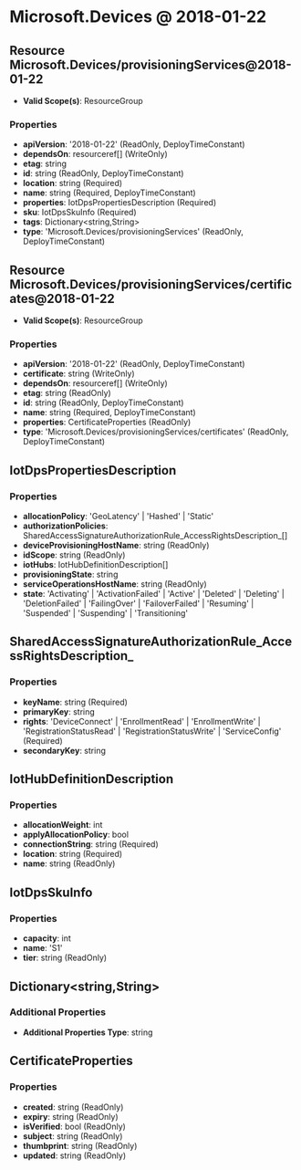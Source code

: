 # Microsoft.Devices @ 2018-01-22

## Resource Microsoft.Devices/provisioningServices@2018-01-22
* **Valid Scope(s)**: ResourceGroup
### Properties
* **apiVersion**: '2018-01-22' (ReadOnly, DeployTimeConstant)
* **dependsOn**: resourceref[] (WriteOnly)
* **etag**: string
* **id**: string (ReadOnly, DeployTimeConstant)
* **location**: string (Required)
* **name**: string (Required, DeployTimeConstant)
* **properties**: IotDpsPropertiesDescription (Required)
* **sku**: IotDpsSkuInfo (Required)
* **tags**: Dictionary<string,String>
* **type**: 'Microsoft.Devices/provisioningServices' (ReadOnly, DeployTimeConstant)

## Resource Microsoft.Devices/provisioningServices/certificates@2018-01-22
* **Valid Scope(s)**: ResourceGroup
### Properties
* **apiVersion**: '2018-01-22' (ReadOnly, DeployTimeConstant)
* **certificate**: string (WriteOnly)
* **dependsOn**: resourceref[] (WriteOnly)
* **etag**: string (ReadOnly)
* **id**: string (ReadOnly, DeployTimeConstant)
* **name**: string (Required, DeployTimeConstant)
* **properties**: CertificateProperties (ReadOnly)
* **type**: 'Microsoft.Devices/provisioningServices/certificates' (ReadOnly, DeployTimeConstant)

## IotDpsPropertiesDescription
### Properties
* **allocationPolicy**: 'GeoLatency' | 'Hashed' | 'Static'
* **authorizationPolicies**: SharedAccessSignatureAuthorizationRule_AccessRightsDescription_[]
* **deviceProvisioningHostName**: string (ReadOnly)
* **idScope**: string (ReadOnly)
* **iotHubs**: IotHubDefinitionDescription[]
* **provisioningState**: string
* **serviceOperationsHostName**: string (ReadOnly)
* **state**: 'Activating' | 'ActivationFailed' | 'Active' | 'Deleted' | 'Deleting' | 'DeletionFailed' | 'FailingOver' | 'FailoverFailed' | 'Resuming' | 'Suspended' | 'Suspending' | 'Transitioning'

## SharedAccessSignatureAuthorizationRule_AccessRightsDescription_
### Properties
* **keyName**: string (Required)
* **primaryKey**: string
* **rights**: 'DeviceConnect' | 'EnrollmentRead' | 'EnrollmentWrite' | 'RegistrationStatusRead' | 'RegistrationStatusWrite' | 'ServiceConfig' (Required)
* **secondaryKey**: string

## IotHubDefinitionDescription
### Properties
* **allocationWeight**: int
* **applyAllocationPolicy**: bool
* **connectionString**: string (Required)
* **location**: string (Required)
* **name**: string (ReadOnly)

## IotDpsSkuInfo
### Properties
* **capacity**: int
* **name**: 'S1'
* **tier**: string (ReadOnly)

## Dictionary<string,String>
### Additional Properties
* **Additional Properties Type**: string

## CertificateProperties
### Properties
* **created**: string (ReadOnly)
* **expiry**: string (ReadOnly)
* **isVerified**: bool (ReadOnly)
* **subject**: string (ReadOnly)
* **thumbprint**: string (ReadOnly)
* **updated**: string (ReadOnly)

